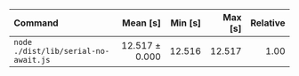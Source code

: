 | Command | Mean [s] | Min [s] | Max [s] | Relative |
|:---|---:|---:|---:|---:|
| `node ./dist/lib/serial-no-await.js` | 12.517 ± 0.000 | 12.516 | 12.517 | 1.00 |
